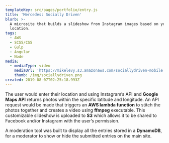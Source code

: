 ```yaml
---
templateKey: src/pages/portfolio/entry.js
title: 'Mercedes: Socially Driven'
blurb: >-
  A microsite that builds a slideshow from Instagram images based on your city's
  location.
tags:
  - AWS
  - SCSS/CSS
  - Gulp
  - Angular
  - Node
media:
  - mediaType: video
    mediaUrl: 'https://mikelevy.s3.amazonaws.com/sociallydriven-mobile.webm'
    thumb: /img/sociallydriven.png
created: 2019-08-07T02:25:18.993Z
---
```

The user would enter their location and using Instagram’s API and **Google Maps API** returns photos within the specific latitude and longitude. An API request would be made that triggers an **AWS lambda function** to stitch the photos together and creates a video using **ffmpeg** executable. This customizable slideshow is uploaded to **S3** which allows it to be shared to Facebook and/or Instagram with the user’s permission.

A moderation tool was built to display all the entries stored in a **DynamoDB**, for a moderator to show or hide the submitted entries on the main site.
